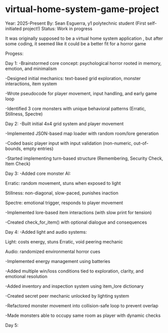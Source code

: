 # virtual-home-system-game-project
Year: 2025-Present
By: Sean Esguerra, y1 polytechnic student (First self-initiated project!)
Status: Work in progress

It was originally supposed to be a virtual home system application , but after some coding, it seemed like it could be a better fit for a horror game

Progess:

Day 1:
-Brainstormed core concept: psychological horror rooted in memory, emotion, and minimalism

-Designed initial mechanics: text-based grid exploration, monster interactions, item system

-Wrote pseudocode for player movement, input handling, and early game loop

-Identified 3 core monsters with unique behavioral patterns (Erratic, Stillness, Spectre)

Day 2:
-Built initial 4x4 grid system and player movement

-Implemented JSON-based map loader with random room/lore generation

-Coded basic player input with input validation (non-numeric, out-of-bounds, empty entries)

-Started implementing turn-based structure (Remembering, Security Check, Item Check)

Day 3:
-Added core monster AI:

  Erratic: random movement, stuns when exposed to light
  
  Stillness: non-diagonal, slow-paced, punishes inaction
  
  Spectre: emotional trigger, responds to player movement
  
-Implemented lore-based item interactions (with slow print for tension)

-Created check_for_item() with optional dialogue and consequences

Day 4:
-Added light and audio systems:

  Light: costs energy, stuns Erratic, void peering mechanic
  
  Audio: randomized environmental horror cues
  
-Implemented energy management using batteries

-Added multiple win/loss conditions tied to exploration, clarity, and emotional resolution

-Added inventory and inspection system using item_lore dictionary

-Created secret peer mechanic unlocked by lighting system

-Refactored monster movement into collision-safe loop to prevent overlap

-Made monsters able to occupy same room as player with dynamic checks

Day 5:




